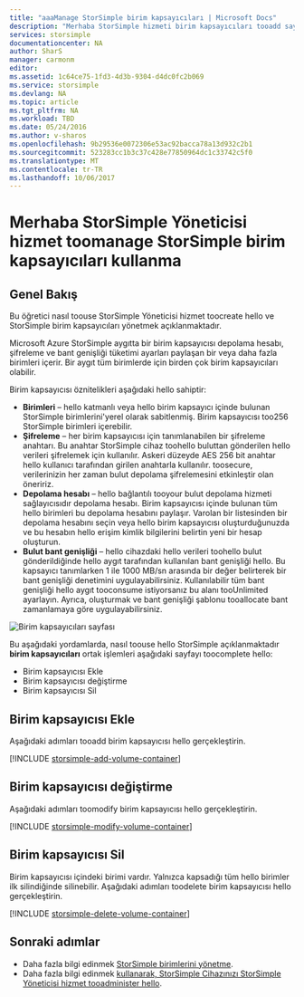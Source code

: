 ```yaml
---
title: "aaaManage StorSimple birim kapsayıcıları | Microsoft Docs"
description: "Merhaba StorSimple hizmeti birim kapsayıcıları tooadd sayfasında, değiştirmek veya birim kapsayıcısı silmek Yöneticisi nasıl kullanabileceğinizi açıklar."
services: storsimple
documentationcenter: NA
author: SharS
manager: carmonm
editor: 
ms.assetid: 1c64ce75-1fd3-4d3b-9304-d4dc0fc2b069
ms.service: storsimple
ms.devlang: NA
ms.topic: article
ms.tgt_pltfrm: NA
ms.workload: TBD
ms.date: 05/24/2016
ms.author: v-sharos
ms.openlocfilehash: 9b29536e0072306e53ac92bacca78a13d932c2b1
ms.sourcegitcommit: 523283cc1b3c37c428e77850964dc1c33742c5f0
ms.translationtype: MT
ms.contentlocale: tr-TR
ms.lasthandoff: 10/06/2017
---
```

# <a name="use-hello-storsimple-manager-service-toomanage-storsimple-volume-containers"></a>Merhaba StorSimple Yöneticisi hizmet toomanage StorSimple birim kapsayıcıları kullanma
## <a name="overview"></a>Genel Bakış
Bu öğretici nasıl toouse StorSimple Yöneticisi hizmet toocreate hello ve StorSimple birim kapsayıcıları yönetmek açıklanmaktadır.

Microsoft Azure StorSimple aygıtta bir birim kapsayıcısı depolama hesabı, şifreleme ve bant genişliği tüketimi ayarları paylaşan bir veya daha fazla birimleri içerir. Bir aygıt tüm birimlerde için birden çok birim kapsayıcıları olabilir. 

Birim kapsayıcısı öznitelikleri aşağıdaki hello sahiptir:

* **Birimleri** – hello katmanlı veya hello birim kapsayıcı içinde bulunan StorSimple birimlerini'yerel olarak sabitlenmiş. Birim kapsayıcısı too256 StorSimple birimleri içerebilir.
* **Şifreleme** – her birim kapsayıcısı için tanımlanabilen bir şifreleme anahtarı. Bu anahtar StorSimple cihaz toohello buluttan gönderilen hello verileri şifrelemek için kullanılır. Askeri düzeyde AES 256 bit anahtar hello kullanıcı tarafından girilen anahtarla kullanılır. toosecure, verilerinizin her zaman bulut depolama şifrelemesini etkinleştir olan öneririz.
* **Depolama hesabı** – hello bağlantılı tooyour bulut depolama hizmeti sağlayıcısıdır depolama hesabı. Birim kapsayıcısı içinde bulunan tüm hello birimleri bu depolama hesabını paylaşır. Varolan bir listesinden bir depolama hesabını seçin veya hello birim kapsayıcısı oluşturduğunuzda ve bu hesabın hello erişim kimlik bilgilerini belirtin yeni bir hesap oluşturun.
* **Bulut bant genişliği** – hello cihazdaki hello verileri toohello bulut gönderildiğinde hello aygıt tarafından kullanılan bant genişliği hello. Bu kapsayıcı tanımlarken 1 ile 1000 MB/sn arasında bir değer belirterek bir bant genişliği denetimini uygulayabilirsiniz. Kullanılabilir tüm bant genişliği hello aygıt tooconsume istiyorsanız bu alanı tooUnlimited ayarlayın. Ayrıca, oluşturmak ve bant genişliği şablonu tooallocate bant zamanlamaya göre uygulayabilirsiniz.

![Birim kapsayıcıları sayfası](./media/storsimple-manage-volume-containers/HCS_VolumeContainersPage.png)

Bu aşağıdaki yordamlarda, nasıl toouse hello StorSimple açıklanmaktadır **birim kapsayıcıları** ortak işlemleri aşağıdaki sayfayı toocomplete hello:

* Birim kapsayıcısı Ekle 
* Birim kapsayıcısı değiştirme 
* Birim kapsayıcısı Sil 

## <a name="add-a-volume-container"></a>Birim kapsayıcısı Ekle
Aşağıdaki adımları tooadd birim kapsayıcısı hello gerçekleştirin.

[!INCLUDE [storsimple-add-volume-container](../../includes/storsimple-add-volume-container.md)]

## <a name="modify-a-volume-container"></a>Birim kapsayıcısı değiştirme
Aşağıdaki adımları toomodify birim kapsayıcısı hello gerçekleştirin.

[!INCLUDE [storsimple-modify-volume-container](../../includes/storsimple-modify-volume-container.md)]

## <a name="delete-a-volume-container"></a>Birim kapsayıcısı Sil
Birim kapsayıcısı içindeki birimi vardır. Yalnızca kapsadığı tüm hello birimler ilk silindiğinde silinebilir. Aşağıdaki adımları toodelete birim kapsayıcısı hello gerçekleştirin.

[!INCLUDE [storsimple-delete-volume-container](../../includes/storsimple-delete-volume-container.md)]

## <a name="next-steps"></a>Sonraki adımlar
* Daha fazla bilgi edinmek [StorSimple birimlerini yönetme](storsimple-manage-volumes.md). 
* Daha fazla bilgi edinmek [kullanarak, StorSimple Cihazınızı StorSimple Yöneticisi hizmet tooadminister hello](storsimple-manager-service-administration.md).

